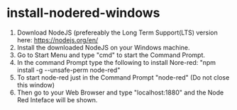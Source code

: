 # install-nodered-windows

1. Download NodeJS (prefereably the Long Term Support(LTS) version here: https://nodejs.org/en/
2. Install the downloaded NodeJS on your Windows machine.
3. Go to Start Menu and type "cmd" to start the Command Prompt.
4. In the command Prompt type the following to install Nore-red: "npm install -g --unsafe-perm node-red"
5. To start node-red just in the Command Prompt "node-red" (Do not close this window)
6. Then go to your Web Browser and type "localhost:1880" and the Node Red Inteface will be shown.
